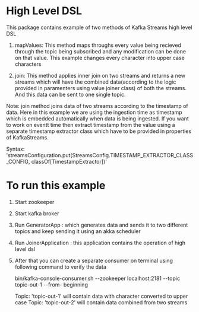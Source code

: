 # High Level DSL

This package contains example of two methods of Kafka Streams high level DSL

1. mapValues:
This method maps throughs every value being recieved through the topic being subscribed
and any modification can be done on that value. This example changes every character into upper case characters

2. join:
This method applies inner join on two streams and returns a new streams which will have the combined data(according to the logic provided in paramenters using value joiner class) of both the streams.
And this data can be sent to one single topic.

Note: join method joins data of two streams according to the timestamp of data. Here in this example we are using the ingestion time as timestamp which is embedded automatically when data is being ingested.
If you want to work on eventt time then extract timestamp from the value using a separate timestamp extractor class which have to be provided in properties of KafkaStreams.

Syntax: 'streamsConfiguration.put(StreamsConfig.TIMESTAMP_EXTRACTOR_CLASS_CONFIG, classOf[TimestampExtractor])'

# To run this example

1. Start zookeeper
2. Start kafka broker
3. Run GeneratorApp : which generates data and sends it to two different topics and keep sending it using an akka scheduler
4. Run JoinerApplication : this application contains the operation of high level dsl
5. After that you can create a separate consumer on terminal using following command to verify the data

   bin/kafka-console-consumer.sh --zookeeper localhost:2181 --topic topic-out-1 --from- beginning

   Topic: 'topic-out-1' will contain data with character converted to upper case
   Topic: 'topic-out-2' will contain data combined from two streams 